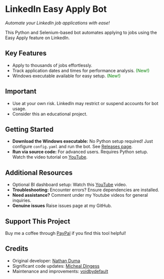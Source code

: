 # LinkedIn Easy Apply Bot

_Automate your LinkedIn job applications with ease!_

This Python and Selenium-based bot automates applying to jobs using the Easy Apply feature on LinkedIn.

## Key Features

- Apply to thousands of jobs effortlessly.
- Track application dates and times for performance analysis. <span style="color:green">(New!)</span>
- Windows executable available for easy setup. <span style="color:green">(New!)</span>

## Important

- Use at your own risk. LinkedIn may restrict or suspend accounts for bot usage.
- Consider this an educational project.

## Getting Started

- **Download the Windows executable:** No Python setup required! Just configure `config.yaml` and run the
  bot. See [Releases page](https://github.com/voidbydefault/EasyApplyBot/releases/tag/v0).
- **Run via source code:** For advanced users. Requires Python setup. Watch the video tutorial
  on [YouTube](https://youtu.be/IXflenwJzhQ).

## Additional Resources

- Optional BI dashboard setup: Watch this [YouTube](https://youtu.be/4LH8WTrMCxw) video.
- **Troubleshooting:** Encounter errors? Ensure dependencies are installed.
- **Need assistance?** Comment under my Youtube videos for general inquiries.
- **Genuine issues** Raise issues page at my GitHub.

## Support This Project

Buy me a coffee through [PayPal](https://paypal.me/voidbydefault) if you find this tool helpful!

## Credits

- Original developer: [Nathan Duma](https://github.com/NathanDuma)
- Significant code updates: [Micheal Dingess](https://github.com/madingess/)
- Maintenance and improvements: [voidbydefault](https://github.com/voidbydefault)